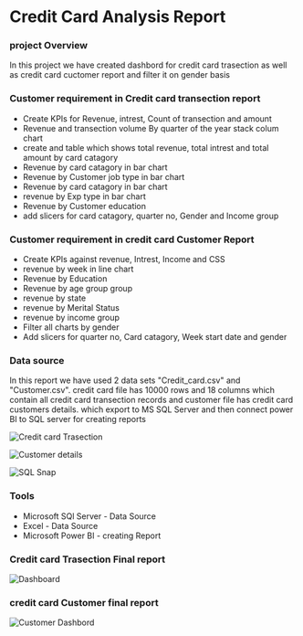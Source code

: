 # Credit Card Analysis Report

### project Overview

In this project we have created dashbord for credit card trasection as well as credit card cuctomer report and filter it on gender basis

### Customer requirement in Credit card transection report
- Create KPIs for Revenue, intrest, Count of transection and amount
- Revenue and transection volume By quarter of the year stack colum chart
- create and table which shows total revenue, total intrest and total amount by card catagory
- Revenue by card catagory in bar chart
- Revenue by Customer job type in bar chart
- Revenue by card catagory in bar chart
- revenue by Exp type in bar chart
- Revenue by Customer education
- add slicers for card catagory, quarter no, Gender and Income group

### Customer requirement in  credit card Customer Report
- Create KPIs against revenue, Intrest, Income and CSS
- revenue by week in line chart
- Revenue by Education
- Revenue by age group group
- revenue by state
- revenue by Merital Status
- revenue by income group
- Filter all charts by gender
- Add slicers for quarter no, Card catagory, Week start date and gender

### Data source

In this report we have used 2 data sets "Credit_card.csv" and "Customer.csv". credit card file has 10000 rows and 18 columns which contain all credit card transection records and customer file has credit card customers details. which export to MS SQL Server and then connect power BI to SQL server for creating reports

![Credit card Trasection](https://github.com/WaseemAbbas1986/Credit-Card-Analysis-Report/assets/168902203/fb741fca-984d-4036-933c-2a8babd73f67)


![Customer details](https://github.com/WaseemAbbas1986/Credit-Card-Analysis-Report/assets/168902203/070e8a71-a0b1-4d1d-97f7-b7fa0f930b7c)

![SQL Snap](https://github.com/WaseemAbbas1986/Credit-Card-Analysis-Report/assets/168902203/a4b45f14-5e17-456a-8daa-1c25546466ea)


### Tools

- Microsoft SQl Server - Data Source
- Excel - Data Source
- Microsoft Power BI - creating Report

### Credit card Trasection Final report

![Dashboard](https://github.com/WaseemAbbas1986/Credit-Card-Analysis-Report/assets/168902203/a30a468c-c70f-42b6-a6bb-10a170908765)

### credit card Customer final report


![Customer Dashbord](https://github.com/WaseemAbbas1986/Credit-Card-Analysis-Report/assets/168902203/f8acbfd2-fadc-4a1f-917f-f5dfd4f09e0c)


